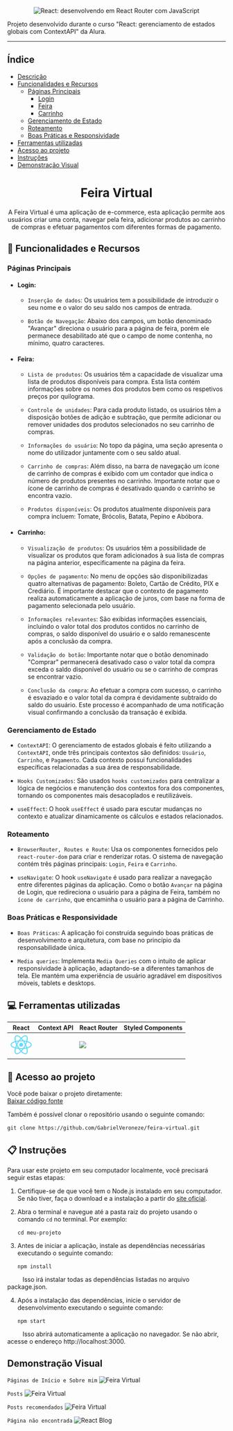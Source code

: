 <p align="center"> <img src="https://imgur.com/u1Nh770.png" alt="React: desenvolvendo em React Router com JavaScript"> </p>
<p>Projeto desenvolvido durante o curso "React: gerenciamento de estados globais com ContextAPI" da Alura.</p>

<hr>

## Índice

- [Descrição](#descrição)
- [Funcionalidades e Recursos](#toolbox-funcionalidades-e-recursos)
   - [Páginas Principais](#páginas-principais)
      - [Login](#login)
      - [Feira](#feira)
      - [Carrinho](#carrinho)
   - [Gerenciamento de Estado](#gerenciamento-de-estado)
   - [Roteamento](#roteamento)
   - [Boas Práticas e Responsividade](#boas-práticas-e-responsividade)
- [Ferramentas utilizadas](#computer-ferramentas-utilizadas)
- [Acesso ao projeto](#open_file_folder-acesso-ao-projeto)
- [Instruções](#clipboard-instruções)
- [Demonstração Visual](#demonstração-visual)

<h1 align="center" id="descrição">Feira Virtual</h1>
<p align="center">A Feira Virtual é uma aplicação de e-commerce, esta aplicação permite aos usuários criar uma conta, navegar pela feira, adicionar produtos ao carrinho de compras e efetuar pagamentos com diferentes formas de pagamento.</p>

## :toolbox: Funcionalidades e Recursos

### Páginas Principais

- #### Login:
   - `Inserção de dados`: Os usuários tem a possibilidade de introduzir o seu nome e o valor do seu saldo nos campos de entrada.
   
   - `Botão de Navegação`: Abaixo dos campos, um botão denominado "Avançar" direciona o usuário para a página de feira, porém ele permanece desabilitado até que o campo de nome contenha, no mínimo, quatro caracteres.

- #### Feira: 
   - `Lista de produtos`: Os usuários têm a capacidade de visualizar uma lista de produtos disponíveis para compra. Esta lista contém informações sobre os nomes dos produtos bem como os respetivos preços por quilograma.
   
   - `Controle de unidades`: Para cada produto listado, os usuários têm a disposição botões de adição e subtração, que permite adicionar ou remover unidades dos produtos selecionados no seu carrinho de compras.

   - `Informações do usuário`: No topo da página, uma seção apresenta o nome do utilizador juntamente com o seu saldo atual.

   - `Carrinho de compras`: Além disso, na barra de navegação um ícone de carrinho de compras é exibido com um contador que indica o número de produtos presentes no carrinho. Importante notar que o ícone de carrinho de compras é desativado quando o carrinho se encontra vazio.
   
   - `Produtos disponíveis`: Os produtos atualmente disponíveis para compra incluem: Tomate, Brócolis, Batata, Pepino e Abóbora.

- #### Carrinho:
   - `Visualização de produtos`: Os usuários têm a possibilidade de visualizar os produtos que foram adicionados à sua lista de compras na página anterior, especificamente na página da feira.

   - `Opções de pagamento`: No menu de opções são disponibilizadas quatro alternativas de pagamento: Boleto, Cartão de Crédito, PIX e Crediário. É importante destacar que o contexto de pagamento realiza automaticamente a aplicação de juros, com base na forma de pagamento selecionada pelo usuário.

   - `Informações relevantes`: São exibidas informações essenciais, incluindo o valor total dos produtos contidos no carrinho de compras, o saldo disponível do usuário e o saldo remanescente após a conclusão da compra.

   - `Validação do botão`: Importante notar que o botão denominado "Comprar" permanecerá desativado caso o valor total da compra exceda o saldo disponível do usuário ou se o carrinho de compras se encontrar vazio.

   - `Conclusão da compra`: Ao efetuar a compra com sucesso, o carrinho é esvaziado e o valor total da compra é devidamente subtraído do saldo do usuário. Este processo é acompanhado de uma notificação visual confirmando a conclusão da transação é exibida.

### Gerenciamento de Estado

- `ContextAPI`: O gerenciamento de estados globais é feito utilizando a `ContextAPI`, onde três principais contextos são definidos: `Usuário`, `Carrinho`, e `Pagamento`. Cada contexto possui funcionalidades específicas relacionadas a sua área de responsabilidade.

- `Hooks Customizados`: São usados `hooks customizados` para centralizar a lógica de negócios e manutenção dos contextos fora dos componentes, tornando os componentes mais desacoplados e reutilizáveis.

- `useEffect`: O hook `useEffect` é usado para escutar mudanças no contexto e atualizar dinamicamente os cálculos e estados relacionados.

### Roteamento

- `BrowserRouter, Routes e Route`: Usa os componentes fornecidos pelo `react-router-dom` para criar e renderizar rotas. O sistema de navegação contém três páginas principais: `Login`, `Feira` e `Carrinho`.

- `useNavigate`: O hook `useNavigate` é usado para realizar a navegação entre diferentes páginas da aplicação. Como o botão `Avançar` na página de Login, que redireciona o usuário para a página de Feira, também no `ícone de carrinho`, que encaminha o usuário para a página de Carrinho.

### Boas Práticas e Responsividade

- `Boas Práticas`: A aplicação foi construída seguindo boas práticas de desenvolvimento e arquitetura, com base no princípio da responsabilidade única.

- `Media queries`: Implementa `Media Queries` com o intuito de aplicar responsividade à aplicação, adaptando-se a diferentes tamanhos de tela. Ele mantém uma experiência de usuário agradável em dispositivos móveis, tablets e desktops.

## :computer: Ferramentas utilizadas

| React | Context API | React Router | Styled Components | 
| ----- | ---------- | ------------ | ----------------- |
<img height="50px" src="https://raw.githubusercontent.com/devicons/devicon/master/icons/react/react-original.svg"> | |<img height="50px" src="https://github.com/GabrielVeroneze/react-blog/assets/95183901/e4274260-9415-408e-9757-5f2277c42a29"> | 

## :open_file_folder: Acesso ao projeto
Você pode baixar o projeto diretamente:  
[Baixar código fonte](https://github.com/GabrielVeroneze/feira-virtual/archive/refs/heads/master.zip)

Também é possível clonar o repositório usando o seguinte comando:
```
git clone https://github.com/GabrielVeroneze/feira-virtual.git
```

## :clipboard: Instruções
Para usar este projeto em seu computador localmente, você precisará seguir estas etapas:

1. Certifique-se de que você tem o Node.js instalado em seu computador. Se não tiver, faça o download e a instalação a partir do [site oficial](https://nodejs.org/).

2. Abra o terminal e navegue até a pasta raiz do projeto usando o comando `cd` no terminal. Por exemplo:
   ```
   cd meu-projeto
   ```
3. Antes de iniciar a aplicação, instale as dependências necessárias executando o seguinte comando:
   ```
   npm install
   ```
&nbsp; &nbsp; &nbsp; &nbsp; &nbsp;Isso irá instalar todas as dependências listadas no arquivo package.json.

4. Após a instalação das dependências, inicie o servidor de desenvolvimento executando o seguinte comando:
   ```
   npm start
   ```
&nbsp; &nbsp; &nbsp; &nbsp; &nbsp;Isso abrirá automaticamente a aplicação no navegador. Se não abrir, acesse o endereço http://localhost:3000.
<br>

## Demonstração Visual
`Páginas de Início e Sobre mim`
![Feira Virtual](https://imgur.com/NQQhA5Y.gif)

`Posts`
![Feira Virtual](https://imgur.com/8X0FlpW.gif)

`Posts recomendados`
![Feira Virtual](https://imgur.com/cOwL7RV.gif)

`Página não encontrada`
![React Blog](https://github.com/GabrielVeroneze/react-blog/assets/95183901/673b4456-aae4-44e0-a92a-19af63f176dd)
